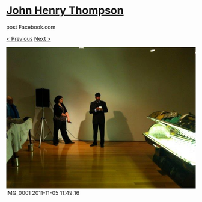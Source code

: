 # [John Henry Thompson](../README.md)
post Facebook.com

[< Previous](2011-11-05-8.md) [Next >](2011-06-22-1.md)

[![](../media/2011-11-05/Nari-we-the-people-IMG_0001.jpg)](../README.md)
IMG_0001
2011-11-05 11:49:16